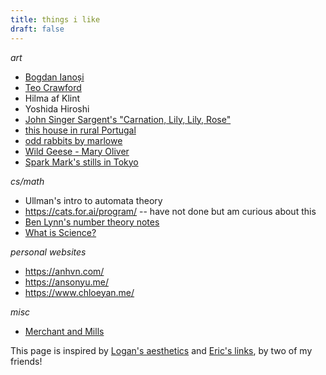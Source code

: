 ```yaml
---
title: things i like
draft: false
---
```

 _art_
- [Bogdan Ianoși](https://www.instagram.com/lightistic?utm_source=ig_web_button_share_sheet&igsh=ZDNlZDc0MzIxNw==)
- [Teo Crawford](https://www.teocrawford.com/)
- Hilma af Klint
- Yoshida Hiroshi
- [John Singer Sargent's "Carnation, Lily, Lily, Rose"](https://www.tate.org.uk/art/artworks/sargent-carnation-lily-lily-rose-n01615)
- [this house in rural Portugal](https://www.houseandgarden.co.uk/gallery/rustic-retreat-unspoilt-portugal-caroline-irving)
- [odd rabbits by marlowe](https://oddrabbits.art/)
- [Wild Geese - Mary Oliver](http://www.phys.unm.edu/~tw/fas/yits/archive/oliver_wildgeese.html)
- [Spark Mark's stills in Tokyo](https://www.spark-mark.com/laboratory/stills-in-tokyo)

_cs/math_
- Ullman's intro to automata theory
- https://cats.for.ai/program/ -- have not done but am curious about this
- [Ben Lynn's number theory notes](https://crypto.stanford.edu/pbc/notes/numbertheory/)
- [What is Science?](http://www.feynman.com/science/what-is-science/)

*personal websites*
- https://anhvn.com/
- https://ansonyu.me/
- https://www.chloeyan.me/

*misc*
- [Merchant and Mills](https://merchantandmills.com/uk/)

This page is inspired by [Logan's aesthetics](https://logangraves.com/aesthetics) and [Eric's links](https://www.ericyrhuang.com/links/), by two of my friends!

